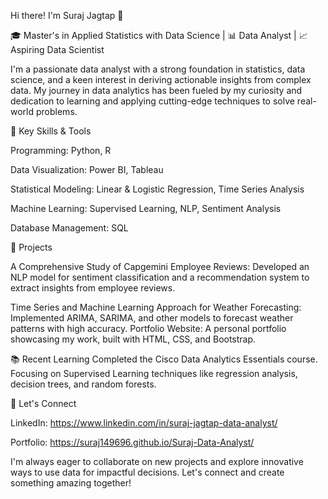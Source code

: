 Hi there! I'm Suraj Jagtap 👋

🎓 Master's in Applied Statistics with Data Science | 📊 Data Analyst | 📈 Aspiring Data Scientist

I'm a passionate data analyst with a strong foundation in statistics, data science, and a keen interest in deriving actionable insights from complex data. My journey in data analytics has been fueled by my curiosity and dedication to learning and applying cutting-edge techniques to solve real-world problems.



🌟 Key Skills & Tools

Programming: Python, R

Data Visualization: Power BI, Tableau

Statistical Modeling: Linear & Logistic Regression, Time Series Analysis

Machine Learning: Supervised Learning, NLP, Sentiment Analysis

Database Management: SQL


🚀 Projects

A Comprehensive Study of Capgemini Employee Reviews: Developed an NLP model for sentiment classification and a recommendation system to extract insights from employee reviews.

Time Series and Machine Learning Approach for Weather Forecasting: Implemented ARIMA, SARIMA, and other models to forecast weather patterns with high accuracy.
Portfolio Website: A personal portfolio showcasing my work, built with HTML, CSS, and Bootstrap.


📚 Recent Learning
Completed the Cisco Data Analytics Essentials course.
Focusing on Supervised Learning techniques like regression analysis, decision trees, and random forests.


💬 Let's Connect

LinkedIn: https://www.linkedin.com/in/suraj-jagtap-data-analyst/

Portfolio: https://suraj149696.github.io/Suraj-Data-Analyst/


I'm always eager to collaborate on new projects and explore innovative ways to use data for impactful decisions. Let's connect and create something amazing together!
